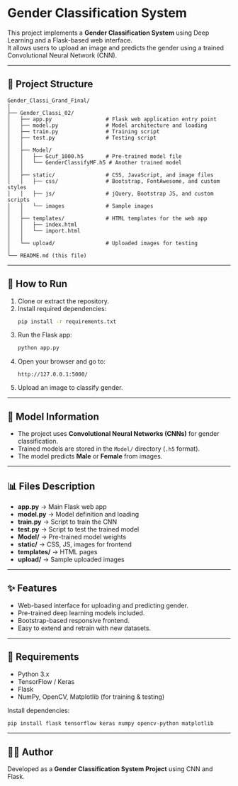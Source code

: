 # Gender Classification System

This project implements a **Gender Classification System** using Deep Learning and a Flask-based web interface.  
It allows users to upload an image and predicts the gender using a trained Convolutional Neural Network (CNN).

---

## 📂 Project Structure

```
Gender_Classi_Grand_Final/
│
├── Gender_Classi_02/
│   ├── app.py                 # Flask web application entry point
│   ├── model.py               # Model architecture and loading
│   ├── train.py               # Training script
│   ├── test.py                # Testing script
│   │
│   ├── Model/
│   │   ├── Gcuf_1000.h5       # Pre-trained model file
│   │   └── GenderClassifyMF.h5 # Another trained model
│   │
│   ├── static/                # CSS, JavaScript, and image files
│   │   ├── css/               # Bootstrap, FontAwesome, and custom styles
│   │   ├── js/                # jQuery, Bootstrap JS, and custom scripts
│   │   └── images             # Sample images
│   │
│   ├── templates/             # HTML templates for the web app
│   │   ├── index.html
│   │   └── import.html
│   │
│   └── upload/                # Uploaded images for testing
│
└── README.md (this file)
```

---

## 🚀 How to Run

1. Clone or extract the repository.
2. Install required dependencies:
   ```bash
   pip install -r requirements.txt
   ```
3. Run the Flask app:
   ```bash
   python app.py
   ```
4. Open your browser and go to:
   ```
   http://127.0.0.1:5000/
   ```
5. Upload an image to classify gender.

---

## 🧠 Model Information
- The project uses **Convolutional Neural Networks (CNNs)** for gender classification.
- Trained models are stored in the `Model/` directory (`.h5` format).
- The model predicts **Male** or **Female** from images.

---

## 📊 Files Description
- **app.py** → Main Flask web app
- **model.py** → Model definition and loading
- **train.py** → Script to train the CNN
- **test.py** → Script to test the trained model
- **Model/** → Pre-trained model weights
- **static/** → CSS, JS, images for frontend
- **templates/** → HTML pages
- **upload/** → Sample uploaded images

---

## ✨ Features
- Web-based interface for uploading and predicting gender.
- Pre-trained deep learning models included.
- Bootstrap-based responsive frontend.
- Easy to extend and retrain with new datasets.

---

## 📌 Requirements
- Python 3.x
- TensorFlow / Keras
- Flask
- NumPy, OpenCV, Matplotlib (for training & testing)

Install dependencies:
```bash
pip install flask tensorflow keras numpy opencv-python matplotlib
```

---

## 👨‍💻 Author
Developed as a **Gender Classification System Project** using CNN and Flask.

